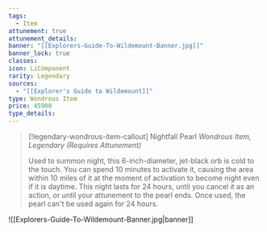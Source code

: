 ```yaml
---
tags:
  - Item
attunement: true
attunement_details: 
banner: "[[Explorers-Guide-To-Wildemount-Banner.jpg]]"
banner_lock: true
classes: 
icon: LiComponent
rarity: Legendary
sources:
  - "[[Explorer's Guide to Wildemount]]"
type: Wondrous Item
price: 45900
type_details: 
---
```

>[!legendary-wondrous-item-callout] Nightfall Pearl
>*Wondrous Item, Legendary (Requires Attunement)*
>
>Used to summon night, this 6-inch-diameter, jet-black orb is cold to the touch. You can spend 10 minutes to activate it, causing the area within 10 miles of it at the moment of activation to become night even if it is daytime. This night lasts for 24 hours, until you cancel it as an action, or until your attunement to the pearl ends. Once used, the pearl can't be used again for 24 hours.

![[Explorers-Guide-To-Wildemount-Banner.jpg|banner]]
